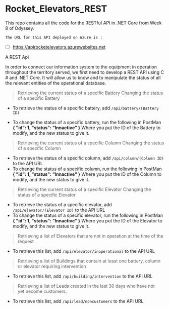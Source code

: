 # Rocket_Elevators_REST

This repo contains all the code for the RESTful API in .NET Core from Week 8 of Odyssey.

  

    The URL for this API deployed on Azure is :

 - [ ] https://apirocketelevators.azurewebsites.net

A REST Api

In order to connect our information system to the equipment in operation throughout the territory served, we first need to develop a REST API using C # and .NET Core. It will allow us to know and to manipulate the status of all the relevant entities of the operational database.

  

 



> Retrieving the current status of a specific Battery Changing the
> status of a specific Battery

 - To retrieve the status of a specific battery, add
   `/api/battery/(Battery ID)`
   
 - To change the status of a specific battery, run the following in
   PostMan
    **{
    "id": 1,
    "status": "Innactive"
    }**
Where you put the ID of the Battery to modify, and the new status to give it.


> Retrieving the current status of a specific Column Changing the status
> of a specific Column

 

- To retrieve the status of a specific column, add 
`/api/column/(Column ID)`
 to the API URL
 - To change the status of a specific column, run the following in
   PostMan
**{
    "id": 1,
    "status": "Innactive"
    }**
Where you put the ID of the Column to modify, and the new status to give it.
  

> Retrieving the current status of a specific Elevator Changing the
> status of a specific Elevator

 - To retrieve the status of a specific elevator, add
   `/api/elevator/(Elevator ID)`
    to the API URL
 - To change the status of a specific elevator, run the following in
   PostMan
**{
    "id": 1,
    "status": "Innactive"
    }**
Where you put the ID of the Elevator to modify, and the new status to give it.
  

> Retrieving a list of Elevators that are not in operation at the time
> of the request

 - To retrieve this list, add 
`/api/elevator/inoperational`
 to the API URL
  

> Retrieving a list of Buildings that contain at least one battery,
> column or elevator requiring intervention

 - To retrieve this list, add 
 `/api/building/intervention`
 to the API URL
  

> Retrieving a list of Leads created in the last 30 days who have not   
> yet become customers.

 - To retrieve this list, add
 `/api/lead/noncustomers`
   to the API URL